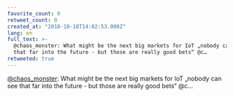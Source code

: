 ```yaml
---
favorite_count: 0
retweet_count: 0
created_at: "2018-10-18T14:02:53.000Z"
lang: en
full_text: >-
  @chaos_monster: What might be the next big markets for IoT „nobody can see
  that far into the future - but those are really good bets“ @c…
retweeted: true
---
```


[@chaos_monster](https://twitter.com/chaos_monster): What might be the next big
markets for IoT „nobody can see that far into the future - but those are really
good bets“ @c…
